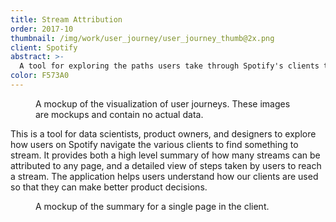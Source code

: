 ```yaml
---
title: Stream Attribution
order: 2017-10
thumbnail: /img/work/user_journey/user_journey_thumb@2x.png
client: Spotify
abstract: >-
  A tool for exploring the paths users take through Spotify's clients to find something to stream.
color: F573A0
---
```



<figure>
  <img alt="" src="/img/work/user_journey/journeys.png" />
  <figcaption>A mockup of the visualization of user journeys. These images are mockups and contain no actual data.</figcaption>
</figure>

This is a tool for data scientists, product owners, and designers to explore how users on Spotify navigate the various clients to find something to stream. It provides both a high level summary of how many streams can be attributed to any page, and a detailed view of steps taken by users to reach a stream. The application helps users understand how our clients are used so that they can make better product decisions.

<figure>
  <img src="/img/work/user_journey/summary.png" alt="">
  <figcaption>A mockup of the summary for a single page in the client.</figcaption>
</figure>
